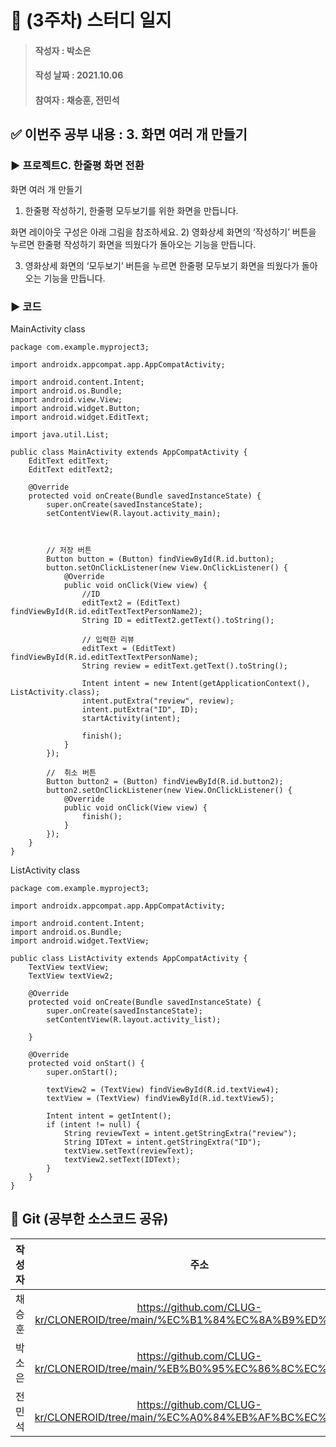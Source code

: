 # 📢 (3주차) 스터디 일지

> #### 작성자 : 박소은
>
> #### 작성 날짜 : 2021.10.06
>
> #### 참여자 : 채승훈, 전민석

## ✅ 이번주 공부 내용 : 3. 화면 여러 개 만들기

### ▶️ 프로젝트C. 한줄평 화면 전환

화면 여러 개 만들기

1) 한줄평 작성하기, 한줄평 모두보기를 위한 화면을 만듭니다.

화면 레이아웃 구성은 아래 그림을 참조하세요.
2) 영화상세 화면의 ‘작성하기’ 버튼을 누르면 한줄평 작성하기 화면을 띄웠다가 돌아오는 기능을 만듭니다.

3) 영화상세 화면의 ‘모두보기’ 버튼을 누르면 한줄평 모두보기 화면을 띄웠다가 돌아오는 기능을 만듭니다.

### ▶️ 코드

MainActivity class
```
package com.example.myproject3;

import androidx.appcompat.app.AppCompatActivity;

import android.content.Intent;
import android.os.Bundle;
import android.view.View;
import android.widget.Button;
import android.widget.EditText;

import java.util.List;

public class MainActivity extends AppCompatActivity {
    EditText editText;
    EditText editText2;

    @Override
    protected void onCreate(Bundle savedInstanceState) {
        super.onCreate(savedInstanceState);
        setContentView(R.layout.activity_main);



        // 저장 버튼
        Button button = (Button) findViewById(R.id.button);
        button.setOnClickListener(new View.OnClickListener() {
            @Override
            public void onClick(View view) {
                //ID
                editText2 = (EditText) findViewById(R.id.editTextTextPersonName2);
                String ID = editText2.getText().toString();

                // 입력한 리뷰
                editText = (EditText) findViewById(R.id.editTextTextPersonName);
                String review = editText.getText().toString();

                Intent intent = new Intent(getApplicationContext(), ListActivity.class);
                intent.putExtra("review", review);
                intent.putExtra("ID", ID);
                startActivity(intent);

                finish();
            }
        });

        //  취소 버튼
        Button button2 = (Button) findViewById(R.id.button2);
        button2.setOnClickListener(new View.OnClickListener() {
            @Override
            public void onClick(View view) {
                finish();
            }
        });
    }
}
```

ListActivity class
```
package com.example.myproject3;

import androidx.appcompat.app.AppCompatActivity;

import android.content.Intent;
import android.os.Bundle;
import android.widget.TextView;

public class ListActivity extends AppCompatActivity {
    TextView textView;
    TextView textView2;

    @Override
    protected void onCreate(Bundle savedInstanceState) {
        super.onCreate(savedInstanceState);
        setContentView(R.layout.activity_list);

    }

    @Override
    protected void onStart() {
        super.onStart();

        textView2 = (TextView) findViewById(R.id.textView4);
        textView = (TextView) findViewById(R.id.textView5);

        Intent intent = getIntent();
        if (intent != null) {
            String reviewText = intent.getStringExtra("review");
            String IDText = intent.getStringExtra("ID");
            textView.setText(reviewText);
            textView2.setText(IDText);
        }
    }
}
```

## 👊 Git (공부한 소스코드 공유)

| 작성자 |           주소            |
| :----: | :-----------------------: |
|  채승훈  | https://github.com/CLUG-kr/CLONEROID/tree/main/%EC%B1%84%EC%8A%B9%ED%9B%88 |
|  박소은  | https://github.com/CLUG-kr/CLONEROID/tree/main/%EB%B0%95%EC%86%8C%EC%9D%80 |
|  전민석  | https://github.com/CLUG-kr/CLONEROID/tree/main/%EC%A0%84%EB%AF%BC%EC%84%9D |